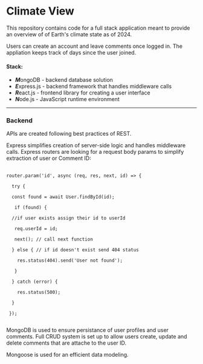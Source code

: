 <h1>Climate View</h1>

<p>This repository contains code for a full stack application meant to provide an overview of of Earth's climate state as of 2024.</p>

<p>Users can create an account and leave comments once logged in. The appliation keeps track of days since the user joined.</p>

<h4>Stack:</h4>
<ul>
    <li><b><em>M</em></b>ongoDB - backend database solution</li>
    <li><b><em>E</em></b>xpress.js - backend framework that handles middleware calls</li>
    <li><b><em>R</em></b>eact.js - frontend library for creating a user interface</li>
    <li><b><em>N</em></b>ode.js - JavaScript runtime environment</li>
</ul>

<hr>

<h3>Backend</h3>
<p>APIs are created following best practices of REST.</p>
<p>Express simplifies creation of server-side logic and handles middleware calls. Express routers are looking for a request body params to simplify extraction of user or Comment ID:
<br><br>
<code>
router.param('id', async (req, res, next, id) => {<br>
&nbsp;&nbsp;try {<br>
&nbsp;&nbsp;const found = await User.findById(id);<br>
&nbsp;&nbsp;&nbsp;if (found) {<br>
&nbsp;&nbsp;//if user exists assign their id to userId<br>
&nbsp;&nbsp;&nbsp;req.userId = id;<br>
&nbsp;&nbsp;&nbsp;next(); // call next function<br>
&nbsp;&nbsp;} else { // if id doesn't exist send 404 status<br>
&nbsp;&nbsp;&nbsp;&nbsp;res.status(404).send('User not found');<br>
&nbsp;&nbsp;&nbsp;}<br>
&nbsp;&nbsp;} catch (error) {<br>
&nbsp;&nbsp;&nbsp;&nbsp;res.status(500);<br>
&nbsp;&nbsp;}<br>
&nbsp;});<br>
</code></p>

<p>MongoDB is used to ensure persistance of user profiles and user comments. Full CRUD system is set up to allow users create, update and delete comments that are attache to the user ID.</p>
<p>Mongoose is used for an efficient data modeling.</p>


